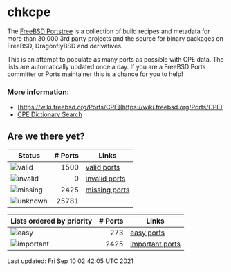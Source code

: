 # chkcpe

The [FreeBSD Portstree](https://cgit.freebsd.org/ports) is a collection of build recipes
and metadata for more than 30.000 3rd party projects and the source for binary packages on
FreeBSD, DragonflyBSD and derivatives.

This is an attempt to populate as many ports as possible with CPE data. The lists are
automatically updated once a day. If you are a FreeBSD Ports committer or Ports maintainer
this is a chance for you to help!

### More information:
* [https://wiki.freebsd.org/Ports/CPE](https://wiki.freebsd.org/Ports/CPE)
* [CPE Dictionary Search](http://web.nvd.nist.gov/view/cpe/search)


## Are we there yet?

| Status                                                    | # Ports      | Links                                                            |
| ----------------------------------------------------------| -----------: | ---------------------------------------------------------------- |
| ![valid](https://img.shields.io/badge/valid-brightgreen)  | 1500     | [valid ports](https://github.com/decke/chkcpe/wiki/valid)        |
| ![invalid](https://img.shields.io/badge/invalid-red)      | 0   | [invalid ports](https://github.com/decke/chkcpe/wiki/invalid)    |
| ![missing](https://img.shields.io/badge/missing-orange)   | 2425   | [missing ports](https://github.com/decke/chkcpe/wiki/missing)    |
| ![unknown](https://img.shields.io/badge/unknown-grey)     | 25781   | |


| Lists ordered by priority                                 | # Ports      | Links                                                            |
| ----------------------------------------------------------| -----------: | ---------------------------------------------------------------- |
| ![easy](https://img.shields.io/badge/easy-brightgreen)    | 273      | [easy ports](https://github.com/decke/chkcpe/wiki/easy)          |
| ![important](https://img.shields.io/badge/important-blue) | 2425 | [important ports](https://github.com/decke/chkcpe/wiki/important)|

Last updated: Fri Sep 10 02:42:05 UTC 2021
